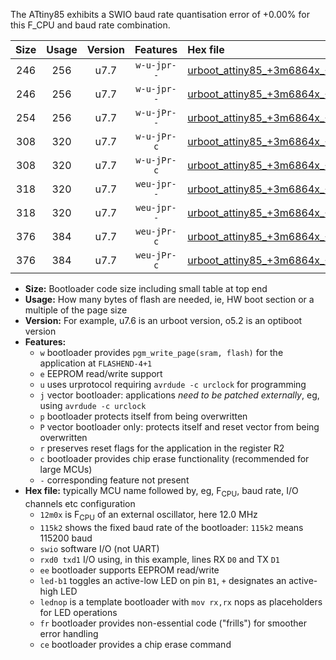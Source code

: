 The ATtiny85 exhibits a SWIO baud rate quantisation error of +0.00% for this F_CPU and baud rate combination.

|Size|Usage|Version|Features|Hex file|
|:-:|:-:|:-:|:-:|:--|
|246|256|u7.7|`w-u-jpr--`|[urboot_attiny85_+3m6864x_+++7k2_swio_rxb4_txb3_led+b1.hex](https://raw.githubusercontent.com/stefanrueger/urboot.hex/main/mcus/attiny85/external_oscillator/fcpu_+3m6864x/br_+++7k2/urboot_attiny85_+3m6864x_+++7k2_swio_rxb4_txb3_led+b1.hex)|
|246|256|u7.7|`w-u-jpr--`|[urboot_attiny85_+3m6864x_+++7k2_swio_rxb4_txb3_lednop.hex](https://raw.githubusercontent.com/stefanrueger/urboot.hex/main/mcus/attiny85/external_oscillator/fcpu_+3m6864x/br_+++7k2/urboot_attiny85_+3m6864x_+++7k2_swio_rxb4_txb3_lednop.hex)|
|254|256|u7.7|`w-u-jPr--`|[urboot_attiny85_+3m6864x_+++7k2_swio_rxb4_txb3.hex](https://raw.githubusercontent.com/stefanrueger/urboot.hex/main/mcus/attiny85/external_oscillator/fcpu_+3m6864x/br_+++7k2/urboot_attiny85_+3m6864x_+++7k2_swio_rxb4_txb3.hex)|
|308|320|u7.7|`w-u-jPr-c`|[urboot_attiny85_+3m6864x_+++7k2_swio_rxb4_txb3_led+b1_fr_ce.hex](https://raw.githubusercontent.com/stefanrueger/urboot.hex/main/mcus/attiny85/external_oscillator/fcpu_+3m6864x/br_+++7k2/urboot_attiny85_+3m6864x_+++7k2_swio_rxb4_txb3_led+b1_fr_ce.hex)|
|308|320|u7.7|`w-u-jPr-c`|[urboot_attiny85_+3m6864x_+++7k2_swio_rxb4_txb3_lednop_fr_ce.hex](https://raw.githubusercontent.com/stefanrueger/urboot.hex/main/mcus/attiny85/external_oscillator/fcpu_+3m6864x/br_+++7k2/urboot_attiny85_+3m6864x_+++7k2_swio_rxb4_txb3_lednop_fr_ce.hex)|
|318|320|u7.7|`weu-jpr--`|[urboot_attiny85_+3m6864x_+++7k2_swio_rxb4_txb3_ee_led+b1.hex](https://raw.githubusercontent.com/stefanrueger/urboot.hex/main/mcus/attiny85/external_oscillator/fcpu_+3m6864x/br_+++7k2/urboot_attiny85_+3m6864x_+++7k2_swio_rxb4_txb3_ee_led+b1.hex)|
|318|320|u7.7|`weu-jpr--`|[urboot_attiny85_+3m6864x_+++7k2_swio_rxb4_txb3_ee_lednop.hex](https://raw.githubusercontent.com/stefanrueger/urboot.hex/main/mcus/attiny85/external_oscillator/fcpu_+3m6864x/br_+++7k2/urboot_attiny85_+3m6864x_+++7k2_swio_rxb4_txb3_ee_lednop.hex)|
|376|384|u7.7|`weu-jPr-c`|[urboot_attiny85_+3m6864x_+++7k2_swio_rxb4_txb3_ee_led+b1_fr_ce.hex](https://raw.githubusercontent.com/stefanrueger/urboot.hex/main/mcus/attiny85/external_oscillator/fcpu_+3m6864x/br_+++7k2/urboot_attiny85_+3m6864x_+++7k2_swio_rxb4_txb3_ee_led+b1_fr_ce.hex)|
|376|384|u7.7|`weu-jPr-c`|[urboot_attiny85_+3m6864x_+++7k2_swio_rxb4_txb3_ee_lednop_fr_ce.hex](https://raw.githubusercontent.com/stefanrueger/urboot.hex/main/mcus/attiny85/external_oscillator/fcpu_+3m6864x/br_+++7k2/urboot_attiny85_+3m6864x_+++7k2_swio_rxb4_txb3_ee_lednop_fr_ce.hex)|

- **Size:** Bootloader code size including small table at top end
- **Usage:** How many bytes of flash are needed, ie, HW boot section or a multiple of the page size
- **Version:** For example, u7.6 is an urboot version, o5.2 is an optiboot version
- **Features:**
  + `w` bootloader provides `pgm_write_page(sram, flash)` for the application at `FLASHEND-4+1`
  + `e` EEPROM read/write support
  + `u` uses urprotocol requiring `avrdude -c urclock` for programming
  + `j` vector bootloader: applications *need to be patched externally*, eg, using `avrdude -c urclock`
  + `p` bootloader protects itself from being overwritten
  + `P` vector bootloader only: protects itself and reset vector from being overwritten
  + `r` preserves reset flags for the application in the register R2
  + `c` bootloader provides chip erase functionality (recommended for large MCUs)
  + `-` corresponding feature not present
- **Hex file:** typically MCU name followed by, eg, F<sub>CPU</sub>, baud rate, I/O channels etc configuration
  + `12m0x` is F<sub>CPU</sub> of an external oscillator, here 12.0 MHz
  + `115k2` shows the fixed baud rate of the bootloader: `115k2` means 115200 baud
  + `swio` software I/O (not UART)
  + `rxd0 txd1` I/O using, in this example, lines RX `D0` and TX `D1`
  + `ee` bootloader supports EEPROM read/write
  + `led-b1` toggles an active-low LED on pin `B1`, `+` designates an active-high LED
  + `lednop` is a template bootloader with `mov rx,rx` nops as placeholders for LED operations
  + `fr` bootloader provides non-essential code ("frills") for smoother error handling
  + `ce` bootloader provides a chip erase command
